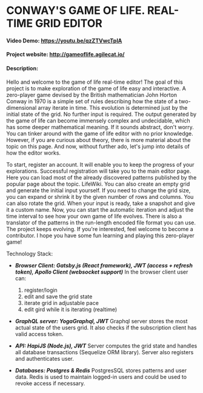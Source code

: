 # CONWAY'S GAME OF LIFE. REAL-TIME GRID EDITOR

#### Video Demo:  https://youtu.be/qzZTVwcTpIA

#### Project website: http://gameoflife.agilecat.io/

#### Description:

Hello and welcome to the game of life real-time editor! The goal of this project is to make exploration of the game of life easy and interactive. A zero-player game devised by the British mathematician John Horton Conway in 1970 is a simple set of rules describing how the state of a two-dimensional array iterate in time. This evolution is determined just by the initial state of the grid. No further input is required. The output generated by the game of life can become immensely complex and undecidable, which has some deeper mathematical meaning. If it sounds abstract, don't worry. You can tinker around with the game of life editor with no prior knowledge. However, if you are curious about theory, there is more material about the topic on this page. And now, without further ado, let's jump into details of how the editor works.

To start, register an account. It will enable you to keep the progress of your explorations. Successful registration will take you to the main editor page. Here you can load most of the already discovered patterns published by the popular page about the topic. LifeWiki. You can also create an empty grid and generate the initial input yourself. If you need to change the grid size, you can expand or shrink it by the given number of rows and columns. You can also rotate the grid. When your input is ready, take a snapshot and give it a custom name. Now, you can start the automatic iteration and adjust the time interval to see how your own game of life evolves. There is also a translator of the patterns in the run-length encoded file format you can use. The project keeps evolving. If you're interested, feel welcome to become a contributor. I hope you have some fun learning and playing this zero-player game!

Technology Stack:
* ***Browser Client: Gatsby.js (React framework), JWT (access + refresh token), Apollo Client (websocket support)***
In the browser client user can:
  1. register/login
  2. edit and save the grid state
  3. iterate grid in adjustable pace
  4. edit gird while it is iterating (realtime)

* ***GraphQL server: YogaGraphql, JWT***
      Graphql server stores the most actual state of the users grid. It also checks if the subscription client has valid access token.
* ***API: HapiJS (Node.js), JWT***
Server computes the grid state and handles all database transactions (Sequelize ORM library). Server also registers and authenticates user.
* ***Databases: Postgres & Redis***
PostgresSQL stores patterns and user data. Redis is used to maintain logged-in users and could be used to revoke access if necessary.
